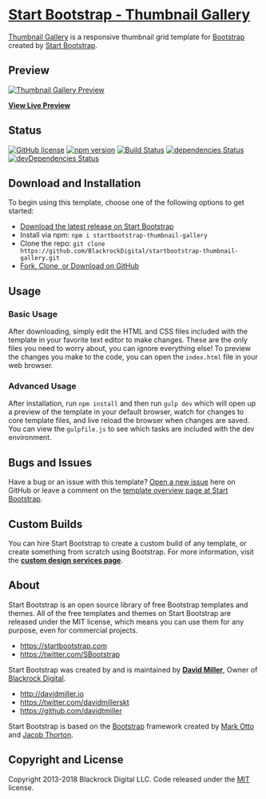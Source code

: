 # [Start Bootstrap - Thumbnail Gallery](https://startbootstrap.com/template-overviews/thumbnail-gallery/)

[Thumbnail Gallery](http://startbootstrap.com/template-overviews/thumbnail-gallery/) is a responsive thumbnail grid template for [Bootstrap](http://getbootstrap.com/) created by [Start Bootstrap](http://startbootstrap.com/).

## Preview

[![Thumbnail Gallery Preview](https://startbootstrap.com/assets/img/templates/thumbnail-gallery.jpg)](https://blackrockdigital.github.io/startbootstrap-thumbnail-gallery/)

**[View Live Preview](https://blackrockdigital.github.io/startbootstrap-thumbnail-gallery/)**

## Status

[![GitHub license](https://img.shields.io/badge/license-MIT-blue.svg)](https://raw.githubusercontent.com/BlackrockDigital/startbootstrap-thumbnail-gallery/master/LICENSE)
[![npm version](https://img.shields.io/npm/v/startbootstrap-thumbnail-gallery.svg)](https://www.npmjs.com/package/startbootstrap-thumbnail-gallery)
[![Build Status](https://travis-ci.org/BlackrockDigital/startbootstrap-thumbnail-gallery.svg?branch=master)](https://travis-ci.org/BlackrockDigital/startbootstrap-thumbnail-gallery)
[![dependencies Status](https://david-dm.org/BlackrockDigital/startbootstrap-thumbnail-gallery/status.svg)](https://david-dm.org/BlackrockDigital/startbootstrap-thumbnail-gallery)
[![devDependencies Status](https://david-dm.org/BlackrockDigital/startbootstrap-thumbnail-gallery/dev-status.svg)](https://david-dm.org/BlackrockDigital/startbootstrap-thumbnail-gallery?type=dev)

## Download and Installation

To begin using this template, choose one of the following options to get started:
* [Download the latest release on Start Bootstrap](https://startbootstrap.com/template-overviews/thumbnail-gallery/)
* Install via npm: `npm i startbootstrap-thumbnail-gallery`
* Clone the repo: `git clone https://github.com/BlackrockDigital/startbootstrap-thumbnail-gallery.git`
* [Fork, Clone, or Download on GitHub](https://github.com/BlackrockDigital/startbootstrap-thumbnail-gallery)

## Usage

### Basic Usage

After downloading, simply edit the HTML and CSS files included with the template in your favorite text editor to make changes. These are the only files you need to worry about, you can ignore everything else! To preview the changes you make to the code, you can open the `index.html` file in your web browser.

### Advanced Usage

After installation, run `npm install` and then run `gulp dev` which will open up a preview of the template in your default browser, watch for changes to core template files, and live reload the browser when changes are saved. You can view the `gulpfile.js` to see which tasks are included with the dev environment.

## Bugs and Issues

Have a bug or an issue with this template? [Open a new issue](https://github.com/BlackrockDigital/startbootstrap-thumbnail-gallery/issues) here on GitHub or leave a comment on the [template overview page at Start Bootstrap](http://startbootstrap.com/template-overviews/thumbnail-gallery/).

## Custom Builds

You can hire Start Bootstrap to create a custom build of any template, or create something from scratch using Bootstrap. For more information, visit the **[custom design services page](https://startbootstrap.com/bootstrap-design-services/)**.

## About

Start Bootstrap is an open source library of free Bootstrap templates and themes. All of the free templates and themes on Start Bootstrap are released under the MIT license, which means you can use them for any purpose, even for commercial projects.

* https://startbootstrap.com
* https://twitter.com/SBootstrap

Start Bootstrap was created by and is maintained by **[David Miller](http://davidmiller.io/)**, Owner of [Blackrock Digital](http://blackrockdigital.io/).

* http://davidmiller.io
* https://twitter.com/davidmillerskt
* https://github.com/davidtmiller

Start Bootstrap is based on the [Bootstrap](http://getbootstrap.com/) framework created by [Mark Otto](https://twitter.com/mdo) and [Jacob Thorton](https://twitter.com/fat).

## Copyright and License

Copyright 2013-2018 Blackrock Digital LLC. Code released under the [MIT](https://github.com/BlackrockDigital/startbootstrap-thumbnail-gallery/blob/gh-pages/LICENSE) license.
